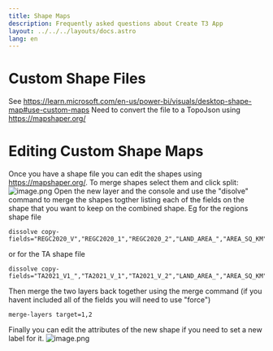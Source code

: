 ```yaml
---
title: Shape Maps
description: Frequently asked questions about Create T3 App
layout: ../../../layouts/docs.astro
lang: en
---
```


# Custom Shape Files
See https://learn.microsoft.com/en-us/power-bi/visuals/desktop-shape-map#use-custom-maps
Need to convert the file to a TopoJson using https://mapshaper.org/

# Editing Custom Shape Maps
Once you have a shape file you can edit the shapes using https://mapshaper.org/.
To merge shapes select them and click split:
![image.png](/.attachments/image-92f9e5bf-0591-496d-afa6-9c0393ca16fc.png)
Open the new layer and the console and use the "disolve" command to merge the shapes togther listing each of the fields on the shape that you want to keep on the combined shape.
Eg for the regions shape file
```
dissolve copy-fields="REGC2020_V","REGC2020_1","REGC2020_2","LAND_AREA_","AREA_SQ_KM","SHAPE_Leng","split_id
```
or for the TA shape file
```
dissolve copy-fields="TA2021_V1_","TA2021_V_1","TA2021_V_2","LAND_AREA_","AREA_SQ_KM","Shape_Leng","split_id"
```
Then merge the two layers back together using the merge command (if you havent included all of the fields you will need to use "force")
```
merge-layers target=1,2
```
Finally you can edit the attributes of the new shape if you need to set a new label for it.
![image.png](/.attachments/image-62a3f351-e53f-4925-8f5a-2c0a4a92b458.png)